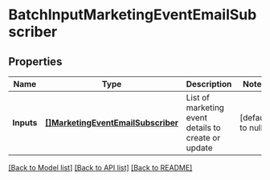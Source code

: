# BatchInputMarketingEventEmailSubscriber

## Properties
Name | Type | Description | Notes
------------ | ------------- | ------------- | -------------
**Inputs** | [**[]MarketingEventEmailSubscriber**](MarketingEventEmailSubscriber.md) | List of marketing event details to create or update | [default to null]

[[Back to Model list]](../README.md#documentation-for-models) [[Back to API list]](../README.md#documentation-for-api-endpoints) [[Back to README]](../README.md)

